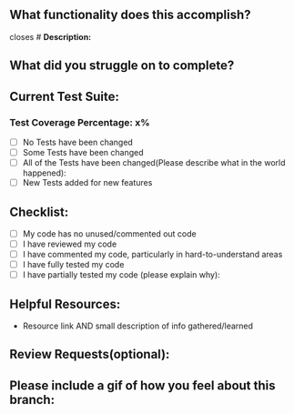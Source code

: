 ## What functionality does this accomplish?
closes #
**Description:**
## What did you struggle on to complete?
## Current Test Suite:
### Test Coverage Percentage: x%
- [ ] No Tests have been changed
- [ ] Some Tests have been changed
- [ ] All of the Tests have been changed(Please describe what in the world happened):
- [ ] New Tests added for new features
## Checklist:
- [ ] My code has no unused/commented out code
- [ ] I have reviewed my code
- [ ] I have commented my code, particularly in hard-to-understand areas
- [ ] I have fully tested my code
- [ ] I have partially tested my code (please explain why):
## Helpful Resources:
* Resource link AND small description of info gathered/learned
## Review Requests(optional):
## Please include a gif of how you feel about this branch:

